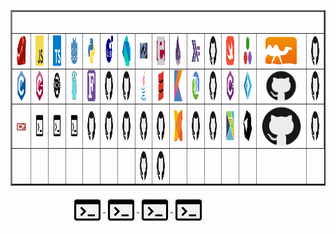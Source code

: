 <table id="id-about" border="2" align="center">
    <tr>
        <td colspan="16" align="center"><font size="5" color="FFFFFF">Sobre as 50 Linguagens</font></td>
    </tr>
    <tr>
        <td align="center">
            <a href="https://en.wikipedia.org/wiki/Ruby_(programming_language)" title="Ruby">
                <img align="center" height="50" src="Arquives/img/svg/devicon/ruby-original.svg"/>
            </a>
        </td>
        <td align="center">
            <a href="https://en.wikipedia.org/wiki/JavaScript" title="JavaScript">
                <img align="center" height="50" src="Arquives/img/svg/devicon/javascript-original.svg"/>
            </a>
        </td>
        <td align="center">
            <a href="https://en.wikipedia.org/wiki/TypeScript" title="Typescript">
                <img align="center" height="50" src="Arquives/img/svg/devicon/typescript-original.svg"/>
            </a>
        </td>
        <td align="center">
            <a href="https://en.wikipedia.org/wiki/Godot_(game_engine)" title="GDscript">
                <img align="center" height="50" src="Arquives/img/svg/devicon/godot-original.svg"/>
            </a>
        </td>
        <td align="center">
            <a href="https://en.wikipedia.org/wiki/Python_(programming_language)" title="Python">
                <img align="center" height="50" src="Arquives/img/svg/devicon/python-original.svg"/>
            </a>
        </td>
        <td align="center">
            <a href="https://en.wikipedia.org/wiki/Lua_(programming_language)" title="Lua">
                <img align="center" height="50" src="Arquives/img/svg/devicon/lua-original-wordmark.svg"/>
            </a>
        </td>
        <td align="center">
            <a href="https://en.wikipedia.org/wiki/Dart_(programming_language)" title="Dart">
                <img align="center" height="50" src="Arquives/img/svg/devicon/dart-original.svg"/>
            </a>
        </td>
        <td align="center">
            <a href="https://en.wikipedia.org/wiki/PHP" title="PHP">
                <img align="center" height="50" src="Arquives/img/svg/devicon/php-original.svg"/>
            </a>
        </td>
        <td align="center">
            <a href="https://en.wikipedia.org/wiki/Erlang_(programming_language)" title="Erlang">
                <img align="center" height="50" src="Arquives/img/svg/devicon/erlang-original.svg"/>
            </a>
        </td>
        <td align="center">
            <a href="https://en.wikipedia.org/wiki/Elixir_(programming_language)" title="Elixir">
                <img align="center" height="50" src="Arquives/img/svg/devicon/elixir-original.svg"/>
            </a>
        </td>
        <td align="center">
            <a href="https://en.wikipedia.org/wiki/Haskell" title="Haskell">
                <img align="center" height="50" src="Arquives/img/svg/devicon/haskell-original.svg"/>
            </a>
        </td>
        <td align="center">
            <a href="https://en.wikipedia.org/wiki/Hope_(programming_language)" title="Hope">
                <img align="center" height="50" src="Arquives/img/svg/devicon/github-original.svg"/>
            </a>
        </td>
        <td align="center">
            <a href="https://en.wikipedia.org/wiki/Swift_(programming_language)" title="Swift">
                <img align="center" height="50" src="Arquives/img/svg/devicon/swift-original.svg"/>
            </a>
        </td>
        <td align="center">
            <a href="https://en.wikipedia.org/wiki/Julia_(programming_language)" title="Julia">
                <img align="center" height="50" src="Arquives/img/svg/devicon/julia-original.svg"/>
            </a>
        </td>
        <td align="center">
            <a href="https://en.wikipedia.org/wiki/OCaml" title="OCaml">
                <img align="center" height="50" src="Arquives/img/svg/devicon/ocaml-original.svg"/>
            </a>
        </td>
        <td align="center">
            <a href="https://en.wikipedia.org/wiki/Lisp_(programming_language)" title="Lisp">
                <img align="center" height="50" src="Arquives/img/svg/devicon/github-original.svg"/>
            </a>
        </td>
    </tr>
    <tr>
        <td align="center">
            <a href="https://en.wikipedia.org/wiki/C_(programming_language)" title="C lang">
                <img align="center" height="50" src="Arquives/img/svg/devicon/c-original.svg"/>
            </a>
        </td>
        <td align="center">
            <a href="https://en.wikipedia.org/wiki/C%2B%2B" title="C++ lang">
                <img align="center" height="50" src="Arquives/img/svg/devicon/cplusplus-original.svg"/>
            </a>
        </td>
        <td align="center">
            <a href="https://en.wikipedia.org/wiki/Rust_(programming_language)" title="Rust">
                <img align="center" height="50" src="Arquives/img/svg/devicon/rust-plain.svg"/>
            </a>
        </td>
        <td align="center">
            <a href="https://en.wikipedia.org/wiki/Go_(programming_language)" title="Go">
                <img align="center" height="50" src="Arquives/img/svg/devicon/go-original.svg"/>
            </a>
        </td>
        <td align="center">
            <a href="https://en.wikipedia.org/wiki/Fortran" title="Modern Fortran">
                <img align="center" height="50" src="Arquives/img/svg/wikimedia/Fortran_logo.svg"/>
            </a>
        </td>
        <td align="center">
            <a href="https://en.wikipedia.org/wiki/Ada_(programming_language)" title="Ada">
                <img align="center" height="50" src="Arquives/img/svg/devicon/github-original.svg"/>
            </a>
        </td>
        <td align="center">
            <a href="https://en.wikipedia.org/wiki/COBOL" title="Cobol">
                <img align="center" height="50" src="Arquives/img/svg/devicon/github-original.svg"/>
            </a>
        </td>
        <td align="center">
            <a href="https://en.wikipedia.org/wiki/Java_(programming_language)" title="Java">
                <img align="center" height="50" src="Arquives/img/svg/devicon/java-original.svg"/>
            </a>
        </td>
        <td align="center">
            <a href="https://en.wikipedia.org/wiki/Scala_(programming_language)" title="Scala">
                <img align="center" height="50" src="Arquives/img/svg/devicon/scala-original.svg"/>
            </a>
        </td>
        <td align="center">
            <a href="https://en.wikipedia.org/wiki/Kotlin_(programming_language)" title="Kotlin">
                <img align="center" height="50" src="Arquives/img/svg/devicon/kotlin-original.svg"/>
            </a>
        </td>
        <td align="center">
            <a href="https://en.wikipedia.org/wiki/Clojure" title="Clojure">
                <img align="center" height="50" src="Arquives/img/svg/devicon/clojure-original.svg"/>
            </a>
        </td>
        <td align="center">
            <a href="https://en.wikipedia.org/wiki/Apache_Groovy" title="Groovy">
                <img align="center" height="50" src="Arquives/img/svg/devicon/github-original.svg"/>
            </a>
        </td>
        <td align="center">
            <a href="https://en.wikipedia.org/wiki/C_Sharp_(programming_language)" title="C sharp">
                <img align="center" height="50" src="Arquives/img/svg/devicon/csharp-original.svg"/>
            </a>
        </td>
        <td align="center">
            <a href="https://en.wikipedia.org/wiki/F_Sharp_(programming_language)" title="F sharp">
                <img align="center" height="50" src="Arquives/img/svg/devicon/fsharp-original.svg"/>
            </a>
        </td>
        <td align="center">
            <a href="https://en.wikipedia.org/wiki/Q_Sharp" title="Q sharp">
                <img align="center" height="50" src="Arquives/img/svg/devicon/github-original.svg"/>
            </a>
        </td>
        <td align="center">
            <a href="https://en.wikipedia.org/wiki/Visual_Basic_(classic)" title="Visual Basic">
                <img align="center" height="50" src="Arquives/img/svg/devicon/github-original.svg"/>
            </a>
        </td>
    </tr>
    <tr>
        <td align="center">
            <a href="https://en.wikipedia.org/wiki/D_(programming_language)" title="D lang">
                <img align="center" height="50%" width="60" src="Arquives/img/svg/wikimedia/D_Programming_Language_logo.svg"/>
            </a>
        </td>
        <td align="center">
            <a href="https://en.wikipedia.org/wiki/Assembly_language" title="Assembly INTEL64">
                <img align="center" height="50" src="Arquives/img/svg/fontsGoogle/terminal_FILL0_wght400_GRAD0_opsz48.svg"/>
            </a>
        </td>
        <td align="center">
            <a href="https://en.wikipedia.org/wiki/WebAssembly" title="WebAssembly">
                <img align="center" height="50" src="Arquives/img/svg/fontsGoogle/terminal_FILL0_wght400_GRAD0_opsz48.svg"/>
            </a>
        </td>
        <td align="center">
            <a href="https://en.wikipedia.org/wiki/Perl" title="Perl">
                <img align="center" height="50" src="Arquives/img/svg/fontsGoogle/terminal_FILL0_wght400_GRAD0_opsz48.svg"/>
            </a>
        </td>
        <td align="center">
            <a href="https://en.wikipedia.org/wiki/Pascal_(programming_language)" title="Pascal">
                <img align="center" height="50" src="Arquives/img/svg/devicon/github-original.svg"/>
            </a>
        </td>
        <td align="center">
            <a href="https://en.wikipedia.org/wiki/Object_Pascal" title="Object Pascal">
                <img align="center" height="50" src="Arquives/img/svg/devicon/github-original.svg"/>
            </a>
        </td>
        <td align="center">
            <a href="https://en.wikipedia.org/wiki/BASIC" title="BASIC">
                <img align="center" height="50" src="Arquives/img/svg/devicon/github-original.svg"/>
            </a>
        </td>
        <td align="center">
            <a href="https://en.wikipedia.org/wiki/Hack_(programming_language)" title="Hack">
                <img align="center" height="50" src="Arquives/img/svg/devicon/github-original.svg"/>
            </a>
        </td>
        <td align="center">
            <a href="https://en.wikipedia.org/wiki/Vala_(programming_language)" title="Vala">
                <img align="center" height="50" src="Arquives/img/svg/devicon/github-original.svg"/>
            </a>
        </td>
        <td align="center">
            <a href="https://en.wikipedia.org/wiki/Haxe" title="Haxe">
                <img align="center" height="50" src="Arquives/img/svg/devicon/haxe-original.svg"/>
            </a>
        </td>
        <td align="center">
            <a href="https://github.com/ponylang/ponyc" title="Pony">
                <img align="center" height="50" src="Arquives/img/svg/devicon/github-original.svg"/>
            </a>
        </td>
        <td align="center">
            <a href="https://github.com/vlang/v" title="V Lang">
                <img align="center" height="50" src="Arquives/img/svg/devicon/github-original.svg"/>
            </a>
        </td>
        <td align="center">
            <a href="https://en.wikipedia.org/wiki/Elm_(programming_language)" title="Elm">
                <img align="center" height="50" src="Arquives/img/svg/devicon/elm-original.svg"/>
            </a>
        </td>
        <td align="center">
            <a href="https://en.wikipedia.org/wiki/Crystal_(programming_language)" title="Crystal">
                <img align="center" height="50" src="Arquives/img/svg/devicon/crystal-original.svg"/>
            </a>
        </td>
        <td align="center">
            <a href="https://en.wikipedia.org/wiki/Zig_(programming_language)" title="Zig">
                <img align="center" height="50%" src="Arquives/img/svg/devicon/github-original.svg"/>
            </a>
        </td>
        <td align="center">
            <a href="https://en.wikipedia.org/wiki/Nim_(programming_language)" title="Nim">
                <img align="center" height="50" src="Arquives/img/svg/devicon/github-original.svg"/>
            </a>
        </td>
    </tr>
    <tr>
        <td></td><td></td><td></td><td></td><td></td><td></td><td></td>
        <td align="center">
            <a href="https://en.wikipedia.org/wiki/Forth_(programming_language)" title="Forth">
                <img align="center" height="50" src="Arquives/img/svg/devicon/github-original.svg"/>
            </a>
        </td>
        <td align="center">
            <a href="https://en.wikipedia.org/wiki/Factor_(programming_language)" title="Factor">
                <img align="center" height="50" src="Arquives/img/svg/devicon/github-original.svg"/>
            </a>
        </td>
        <td></td><td></td><td></td><td></td><td></td><td></td>
    </tr>
</table>


<tr>
    <td colspan="2" align="left"><font size="4" color="FFFFFF">Baixo Nível</font></td>
    <td align="center">
        <a href="https://en.wikipedia.org/wiki/Assembly_language" title="Assembly INTEL64">
            <img align="center" height="50" src="Arquives/img/svg/fontsGoogle/terminal_FILL0_wght400_GRAD0_opsz48.svg"/>
        </a>
    </td>
    <td align="center">
        <a href="https://en.wikipedia.org/wiki/Assembly_language" title="Assembly ARM64">
            <img align="center" height="50" src="Arquives/img/svg/fontsGoogle/terminal_FILL0_wght400_GRAD0_opsz48.svg"/>
        </a>
    </td>
    <td align="center">
        <a href="https://en.wikipedia.org/wiki/Assembly_language" title="Assembly MIPS64">
            <img align="center" height="50" src="Arquives/img/svg/fontsGoogle/terminal_FILL0_wght400_GRAD0_opsz48.svg"/>
        </a>
    </td>
    <td align="center">
        <a href="https://en.wikipedia.org/wiki/WebAssembly" title="WebAssembly">
            <img align="center" height="50" src="Arquives/img/svg/fontsGoogle/terminal_FILL0_wght400_GRAD0_opsz48.svg"/>
        </a>
    </td>
</tr>

